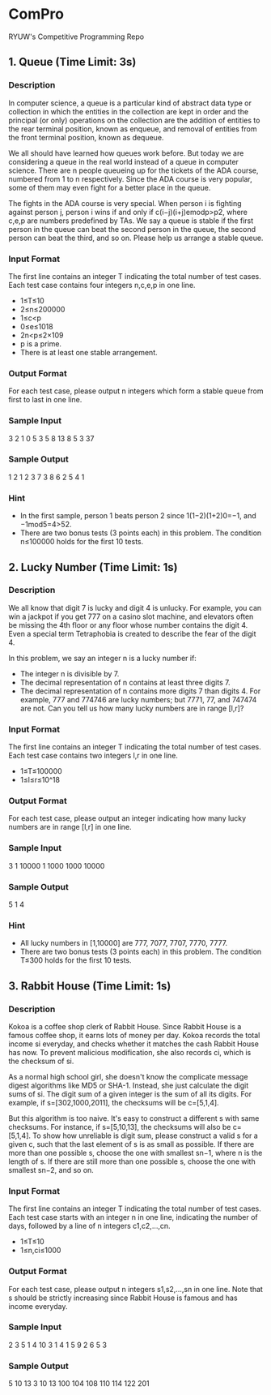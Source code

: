 # ComPro
RYUW's Competitive Programming Repo

## 1. Queue (Time Limit: 3s)
### Description
In computer science, a queue is a particular kind of abstract data type or collection in which the entities in the collection are kept in order and the principal (or only) operations on the collection are the addition of entities to the rear terminal position, known as enqueue, and removal of entities from the front terminal position, known as dequeue.

We all should have learned how queues work before. But today we are considering a queue in the real world instead of a queue in computer science. There are n people queueing up for the tickets of the ADA course, numbered from 1 to n respectively. Since the ADA course is very popular, some of them may even fight for a better place in the queue.

The fights in the ADA course is very special. When person i is fighting against person j, person i wins if and only if c(i−j)(i+j)emodp>p2, where c,e,p are numbers predefined by TAs. We say a queue is stable if the first person in the queue can beat the second person in the queue, the second person can beat the third, and so on. Please help us arrange a stable queue.

### Input Format
The first line contains an integer T indicating the total number of test cases. Each test case contains four integers n,c,e,p in one line.

* 1≤T≤10
* 2≤n≤200000
* 1≤c<p
* 0≤e≤1018
* 2n<p≤2×109
* p is a prime.
* There is at least one stable arrangement.

### Output Format
For each test case, please output n integers which form a stable queue from first to last in one line.

### Sample Input
3
2 1 0 5
3 5 8 13
8 5 3 37

### Sample Output
1 2
1 2 3
7 3 8 6 2 5 4 1

### Hint
* In the first sample, person 1 beats person 2 since 1(1−2)(1+2)0=−1, and −1mod5=4>52.
* There are two bonus tests (3 points each) in this problem. The condition n≤100000 holds for the first 10 tests.

## 2. Lucky Number (Time Limit: 1s)
### Description
We all know that digit 7 is lucky and digit 4 is unlucky. For example, you can win a jackpot if you get 777 on a casino slot machine, and elevators often be missing the 4th floor or any floor whose number contains the digit 4. Even a special term Tetraphobia is created to describe the fear of the digit 4.

In this problem, we say an integer n is a lucky number if:

* The integer n is divisible by 7.
* The decimal representation of n contains at least three digits 7.
* The decimal representation of n contains more digits 7 than digits 4.
For example, 777 and 774746 are lucky numbers; but 7771, 77, and 747474 are not. Can you tell us how many lucky numbers are in range [l,r]?

### Input Format
The first line contains an integer T indicating the total number of test cases. Each test case contains two integers l,r in one line.

* 1≤T≤100000
* 1≤l≤r≤10^18

### Output Format
For each test case, please output an integer indicating how many lucky numbers are in range [l,r] in one line.

### Sample Input
3
1 10000
1 1000
1000 10000

### Sample Output
5
1
4

### Hint
* All lucky numbers in [1,10000] are 777, 7077, 7707, 7770, 7777.
* There are two bonus tests (3 points each) in this problem. The condition T≤300 holds for the first 10 tests.

## 3. Rabbit House (Time Limit: 1s)

### Description

Kokoa is a coffee shop clerk of Rabbit House. Since Rabbit House is a famous coffee shop, it earns lots of money per day. Kokoa records the total income si everyday, and checks whether it matches the cash Rabbit House has now. To prevent malicious modification, she also records ci, which is the checksum of si.

As a normal high school girl, she doesn't know the complicate message digest algorithms like MD5 or SHA-1. Instead, she just calculate the digit sums of si. The digit sum of a given integer is the sum of all its digits. For example, if s=[302,1000,2011], the checksums will be c=[5,1,4].

But this algorithm is too naive. It's easy to construct a different s with same checksums. For instance, if s=[5,10,13], the checksums will also be c=[5,1,4]. To show how unreliable is digit sum, please construct a valid s for a given c, such that the last element of s is as small as possible. If there are more than one possible s, choose the one with smallest sn−1, where n is the length of s. If there are still more than one possible s, choose the one with smallest sn−2, and so on.

### Input Format

The first line contains an integer T indicating the total number of test cases. Each test case starts with an integer n in one line, indicating the number of days, followed by a line of n integers c1,c2,…,cn.

* 1≤T≤10
* 1≤n,ci≤1000
### Output Format

For each test case, please output n integers s1,s2,…,sn in one line. Note that s should be strictly increasing since Rabbit House is famous and has income everyday.

### Sample Input

2
3
5 1 4
10
3 1 4 1 5 9 2 6 5 3
### Sample Output

5 10 13
3 10 13 100 104 108 110 114 122 201